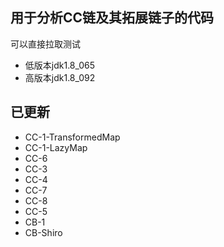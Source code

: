 ## 用于分析CC链及其拓展链子的代码
可以直接拉取测试
- 低版本jdk1.8_065
- 高版本jdk1.8_092
## 已更新
- CC-1-TransformedMap
- CC-1-LazyMap
- CC-6
- CC-3
- CC-4
- CC-7
- CC-8
- CC-5
- CB-1
- CB-Shiro